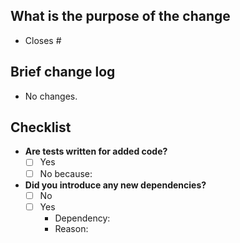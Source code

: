 <!--
Thank you for your interest in and contributing to Loner! Follow this checklist to help us incorporate your contribution quickly and easily:

 - Each commit in the pull request has a meaningful commit message.
 - Make sure that you have signed our [Contributor License Agreement (CLA)](https://cla-assistant.io/hu-qi/Loner).
 - Fill out the template below to describe the changes contributed by the pull request.
 - Contributors guide: https://github.com/Hu-qi/Loner/blob/master/CONTRIBUTING.md

 **(The sections below can be removed for hotfixes of typos)**
-->

## What is the purpose of the change

<!-- Please include the GitHub issue this fixes or resolves, if applicable, please also explain any extra purpose of this PR  -->

-   Closes #

## Brief change log

<!-- Please list out what major changes were made in this PR to address the issue: -->

-   No changes.

## Checklist

-   **Are tests written for added code?**
    <!-- If not, why not? -->
    -   [ ] Yes
    -   [ ] No because:

-   **Did you introduce any new dependencies?**
    <!-- If so, which ones? -->
    -   [ ] No
    -   [ ] Yes
        -   Dependency:
        -   Reason:
